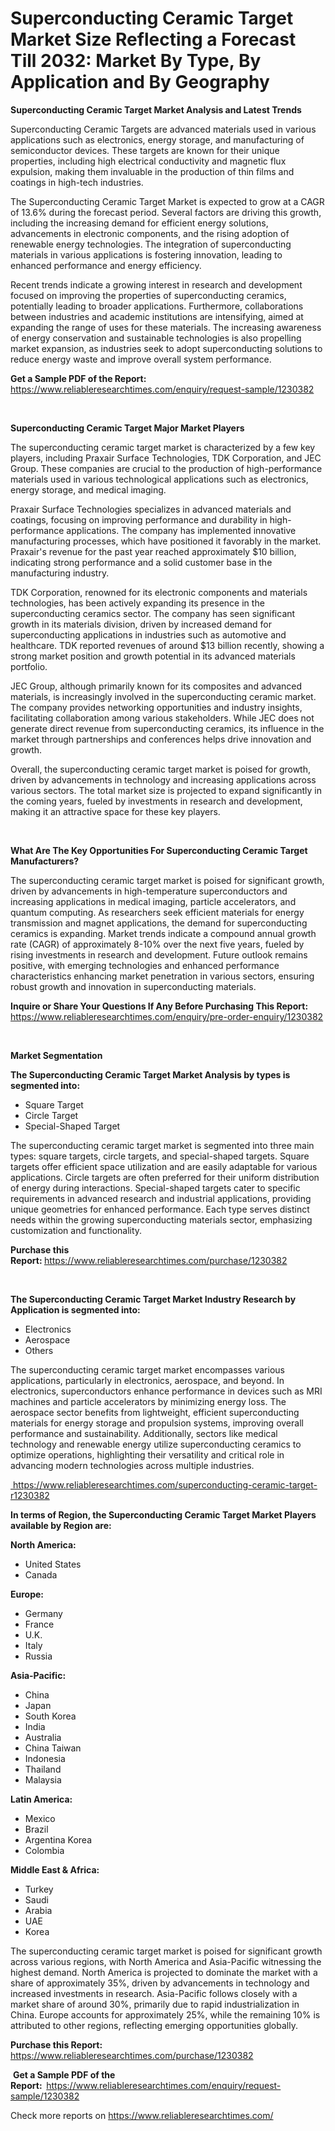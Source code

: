 <p><h1>Superconducting Ceramic Target Market Size Reflecting a Forecast Till 2032: Market By Type, By Application and By Geography</h1></p><p><strong>Superconducting Ceramic Target Market Analysis and Latest Trends</strong></p>
<p><p>Superconducting Ceramic Targets are advanced materials used in various applications such as electronics, energy storage, and manufacturing of semiconductor devices. These targets are known for their unique properties, including high electrical conductivity and magnetic flux expulsion, making them invaluable in the production of thin films and coatings in high-tech industries.</p><p>The Superconducting Ceramic Target Market is expected to grow at a CAGR of 13.6% during the forecast period. Several factors are driving this growth, including the increasing demand for efficient energy solutions, advancements in electronic components, and the rising adoption of renewable energy technologies. The integration of superconducting materials in various applications is fostering innovation, leading to enhanced performance and energy efficiency.</p><p>Recent trends indicate a growing interest in research and development focused on improving the properties of superconducting ceramics, potentially leading to broader applications. Furthermore, collaborations between industries and academic institutions are intensifying, aimed at expanding the range of uses for these materials. The increasing awareness of energy conservation and sustainable technologies is also propelling market expansion, as industries seek to adopt superconducting solutions to reduce energy waste and improve overall system performance.</p></p>
<p><strong>Get a Sample PDF of the Report:&nbsp;</strong> <a href="https://www.reliableresearchtimes.com/enquiry/request-sample/1230382?utm_campaign=2989&utm_medium=2&utm_source=Github&utm_content=ia&utm_term=06042025&utm_id=superconducting-ceramic-target">https://www.reliableresearchtimes.com/enquiry/request-sample/1230382</a></p>
<p>&nbsp;</p>
<p><strong>Superconducting Ceramic Target Major Market Players</strong></p>
<p><p>The superconducting ceramic target market is characterized by a few key players, including Praxair Surface Technologies, TDK Corporation, and JEC Group. These companies are crucial to the production of high-performance materials used in various technological applications such as electronics, energy storage, and medical imaging.</p><p>Praxair Surface Technologies specializes in advanced materials and coatings, focusing on improving performance and durability in high-performance applications. The company has implemented innovative manufacturing processes, which have positioned it favorably in the market. Praxair's revenue for the past year reached approximately $10 billion, indicating strong performance and a solid customer base in the manufacturing industry.</p><p>TDK Corporation, renowned for its electronic components and materials technologies, has been actively expanding its presence in the superconducting ceramics sector. The company has seen significant growth in its materials division, driven by increased demand for superconducting applications in industries such as automotive and healthcare. TDK reported revenues of around $13 billion recently, showing a strong market position and growth potential in its advanced materials portfolio.</p><p>JEC Group, although primarily known for its composites and advanced materials, is increasingly involved in the superconducting ceramic market. The company provides networking opportunities and industry insights, facilitating collaboration among various stakeholders. While JEC does not generate direct revenue from superconducting ceramics, its influence in the market through partnerships and conferences helps drive innovation and growth.</p><p>Overall, the superconducting ceramic target market is poised for growth, driven by advancements in technology and increasing applications across various sectors. The total market size is projected to expand significantly in the coming years, fueled by investments in research and development, making it an attractive space for these key players.</p></p>
<p>&nbsp;</p>
<p><strong>What Are The Key Opportunities For Superconducting Ceramic Target Manufacturers?</strong></p>
<p><p>The superconducting ceramic target market is poised for significant growth, driven by advancements in high-temperature superconductors and increasing applications in medical imaging, particle accelerators, and quantum computing. As researchers seek efficient materials for energy transmission and magnet applications, the demand for superconducting ceramics is expanding. Market trends indicate a compound annual growth rate (CAGR) of approximately 8-10% over the next five years, fueled by rising investments in research and development. Future outlook remains positive, with emerging technologies and enhanced performance characteristics enhancing market penetration in various sectors, ensuring robust growth and innovation in superconducting materials.</p></p>
<p><strong>Inquire or Share Your Questions If Any Before Purchasing This Report:</strong> <a href="https://www.reliableresearchtimes.com/enquiry/pre-order-enquiry/1230382?utm_campaign=2989&utm_medium=2&utm_source=Github&utm_content=ia&utm_term=06042025&utm_id=superconducting-ceramic-target">https://www.reliableresearchtimes.com/enquiry/pre-order-enquiry/1230382</a></p>
<p>&nbsp;</p>
<p><strong>Market Segmentation</strong></p>
<p><strong>The Superconducting Ceramic Target Market Analysis by types is segmented into:</strong></p>
<p><ul><li>Square Target</li><li>Circle Target</li><li>Special-Shaped Target</li></ul></p>
<p><p>The superconducting ceramic target market is segmented into three main types: square targets, circle targets, and special-shaped targets. Square targets offer efficient space utilization and are easily adaptable for various applications. Circle targets are often preferred for their uniform distribution of energy during interactions. Special-shaped targets cater to specific requirements in advanced research and industrial applications, providing unique geometries for enhanced performance. Each type serves distinct needs within the growing superconducting materials sector, emphasizing customization and functionality.</p></p>
<p><strong>Purchase this Report:&nbsp;</strong><a href="https://www.reliableresearchtimes.com/purchase/1230382?utm_campaign=2989&utm_medium=2&utm_source=Github&utm_content=ia&utm_term=06042025&utm_id=superconducting-ceramic-target">https://www.reliableresearchtimes.com/purchase/1230382</a></p>
<p>&nbsp;</p>
<p><strong>The Superconducting Ceramic Target Market Industry Research by Application is segmented into:</strong></p>
<p><ul><li>Electronics</li><li>Aerospace</li><li>Others</li></ul></p>
<p><p>The superconducting ceramic target market encompasses various applications, particularly in electronics, aerospace, and beyond. In electronics, superconductors enhance performance in devices such as MRI machines and particle accelerators by minimizing energy loss. The aerospace sector benefits from lightweight, efficient superconducting materials for energy storage and propulsion systems, improving overall performance and sustainability. Additionally, sectors like medical technology and renewable energy utilize superconducting ceramics to optimize operations, highlighting their versatility and critical role in advancing modern technologies across multiple industries.</p></p>
<p><a href="https://www.reliableresearchtimes.com/superconducting-ceramic-target-r1230382?utm_campaign=2989&utm_medium=2&utm_source=Github&utm_content=ia&utm_term=06042025&utm_id=superconducting-ceramic-target">&nbsp;https://www.reliableresearchtimes.com/superconducting-ceramic-target-r1230382</a></p>
<p><strong>In terms of Region, the Superconducting Ceramic Target Market Players available by Region are:</strong></p>
<p>
    <p> <strong> North America: </strong>
        <ul>
            <li>United States</li>
            <li>Canada</li>
        </ul>
        </p> 
    <p> <strong> Europe: </strong>
        <ul>
            <li>Germany</li>
            <li>France</li>
            <li>U.K.</li>
            <li>Italy</li>
            <li>Russia</li>
        </ul>
        </p> 
    <p> <strong> Asia-Pacific: </strong>
        <ul>
            <li>China</li>
            <li>Japan</li>
            <li>South Korea</li>
            <li>India</li>
            <li>Australia</li>
            <li>China Taiwan</li>
            <li>Indonesia</li>
            <li>Thailand</li>
            <li>Malaysia</li>
        </ul>
        </p> 
    <p> <strong> Latin America: </strong>
        <ul>
            <li>Mexico</li>
            <li>Brazil</li>
            <li>Argentina Korea</li>
            <li>Colombia</li>
        </ul>
        </p> 
    <p> <strong> Middle East & Africa: </strong>
        <ul>
            <li>Turkey</li>
            <li>Saudi</li>
            <li>Arabia</li>
            <li>UAE</li>
            <li>Korea</li>
        </ul>
    </p>
    </p>
<p><p>The superconducting ceramic target market is poised for significant growth across various regions, with North America and Asia-Pacific witnessing the highest demand. North America is projected to dominate the market with a share of approximately 35%, driven by advancements in technology and increased investments in research. Asia-Pacific follows closely with a market share of around 30%, primarily due to rapid industrialization in China. Europe accounts for approximately 25%, while the remaining 10% is attributed to other regions, reflecting emerging opportunities globally.</p></p>
<p><strong>Purchase this Report: </strong><a href="https://www.reliableresearchtimes.com/purchase/1230382?utm_campaign=2989&utm_medium=2&utm_source=Github&utm_content=ia&utm_term=06042025&utm_id=superconducting-ceramic-target">https://www.reliableresearchtimes.com/purchase/1230382</a></p>
<p>&nbsp;<strong>Get a Sample PDF of the Report:&nbsp;&nbsp;</strong><a href="https://www.reliableresearchtimes.com/enquiry/request-sample/1230382?utm_campaign=2989&utm_medium=2&utm_source=Github&utm_content=ia&utm_term=06042025&utm_id=superconducting-ceramic-target">https://www.reliableresearchtimes.com/enquiry/request-sample/1230382</a></p>
<p><strong></strong></p>
<p>Check more reports on <a href="https://www.reliableresearchtimes.com/?utm_campaign=2989&utm_medium=2&utm_source=Github&utm_content=ia&utm_term=06042025&utm_id=superconducting-ceramic-target">https://www.reliableresearchtimes.com/</a></p>